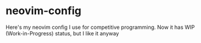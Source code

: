 # neovim-config
Here's my neovim config I use for competitive programming. Now it has WIP (Work-in-Progress) status, but I like it anyway

